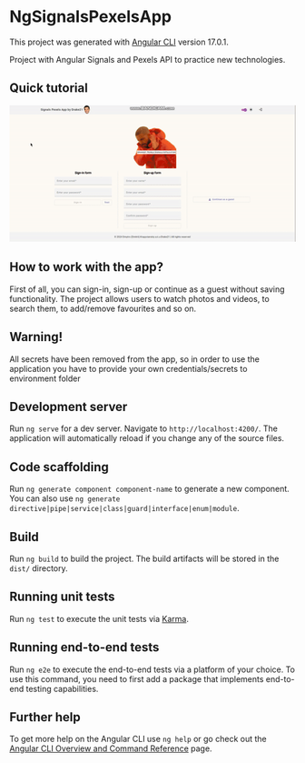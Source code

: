 # NgSignalsPexelsApp

This project was generated with [Angular CLI](https://github.com/angular/angular-cli) version 17.0.1.

Project with Angular Signals and Pexels API to practice new technologies.

## Quick tutorial

![Quick tutorial](https://github.com/ShadowDrake21/ng-signals-pexels-app/raw/main/src/assets/readme-gif.gif)

## How to work with the app?

First of all, you can sign-in, sign-up or continue as a guest without saving functionality. The project allows users to watch photos and videos, to search them, to add/remove favourites and so on.

## Warning!

All secrets have been removed from the app, so in order to use the application you have to provide your own credentials/secrets to environment folder

## Development server

Run `ng serve` for a dev server. Navigate to `http://localhost:4200/`. The application will automatically reload if you change any of the source files.

## Code scaffolding

Run `ng generate component component-name` to generate a new component. You can also use `ng generate directive|pipe|service|class|guard|interface|enum|module`.

## Build

Run `ng build` to build the project. The build artifacts will be stored in the `dist/` directory.

## Running unit tests

Run `ng test` to execute the unit tests via [Karma](https://karma-runner.github.io).

## Running end-to-end tests

Run `ng e2e` to execute the end-to-end tests via a platform of your choice. To use this command, you need to first add a package that implements end-to-end testing capabilities.

## Further help

To get more help on the Angular CLI use `ng help` or go check out the [Angular CLI Overview and Command Reference](https://angular.io/cli) page.
